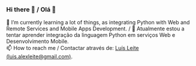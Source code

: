 ### Hi there 👋 / Olá 👋

🌱 I’m currently learning a lot of things, as integrating Python with Web and Remote Services and Mobile Apps Development. / 🌱 Atualmente estou a tentar aprender integração da linguagem Python em serviços Web e Desenvolvimento Mobile.
<br>
📫 How to reach me / Contactar através de: [Luís Leite (luis.alexleite@gmail.com)](mailto:luis.alexleite@gmail.com?subject=Contacting%20From%20GitHub).
